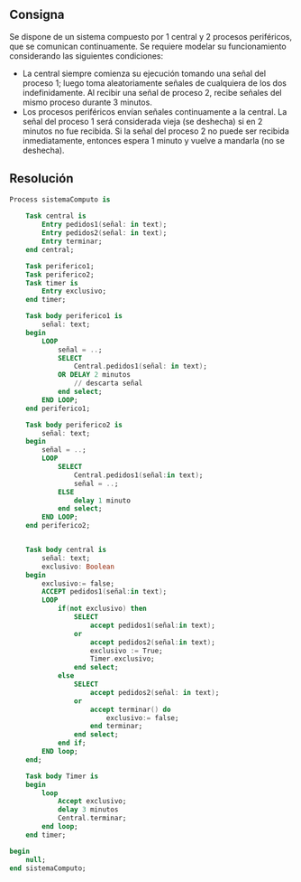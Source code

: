 ## Consigna

Se dispone de un sistema compuesto por 1 central y 2 procesos periféricos, que se
comunican continuamente. Se requiere modelar su funcionamiento considerando las
siguientes condiciones:
- La central siempre comienza su ejecución tomando una señal del proceso 1; luego
toma aleatoriamente señales de cualquiera de los dos indefinidamente. Al recibir una
señal de proceso 2, recibe señales del mismo proceso durante 3 minutos.
- Los procesos periféricos envían señales continuamente a la central. La señal del
proceso 1 será considerada vieja (se deshecha) si en 2 minutos no fue recibida. Si la
señal del proceso 2 no puede ser recibida inmediatamente, entonces espera 1 minuto y
vuelve a mandarla (no se deshecha).

## Resolución

```ada
Process sistemaComputo is
    
    Task central is
        Entry pedidos1(señal: in text);
        Entry pedidos2(señal: in text);
        Entry terminar;
    end central;

    Task periferico1;
    Task periferico2;
    Task timer is
        Entry exclusivo;
    end timer;

    Task body periferico1 is
        señal: text;
    begin
        LOOP
            señal = ..;
            SELECT 
                Central.pedidos1(señal: in text);
            OR DELAY 2 minutos
                // descarta señal
            end select;
        END LOOP;
    end periferico1;

    Task body periferico2 is
        señal: text;
    begin
        señal = ..;
        LOOP
            SELECT 
                Central.pedidos1(señal:in text);
                señal = ..;
            ELSE 
                delay 1 minuto
            end select;
        END LOOP;
    end periferico2;


    Task body central is
        señal: text;
        exclusivo: Boolean
    begin
        exclusivo:= false;
        ACCEPT pedidos1(señal:in text);
        LOOP
            if(not exclusivo) then
                SELECT
                    accept pedidos1(señal:in text);
                or
                    accept pedidos2(señal:in text);
                    exclusivo := True;
                    Timer.exclusivo;
                end select;
            else
                SELECT
                    accept pedidos2(señal: in text);
                or 
                    accept terminar() do
                        exclusivo:= false;
                    end terminar;
                end select;
            end if;
        END loop;
    end;

    Task body Timer is
    begin
        loop 
            Accept exclusivo;
            delay 3 minutos
            Central.terminar;
        end loop;
    end timer;

begin
    null;
end sistemaComputo;
```